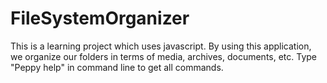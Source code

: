 # FileSystemOrganizer
This is a learning project which uses javascript. By using this application, we organize our folders in terms of media, archives, documents, etc. 
Type "Peppy help" in command line to get all commands.
